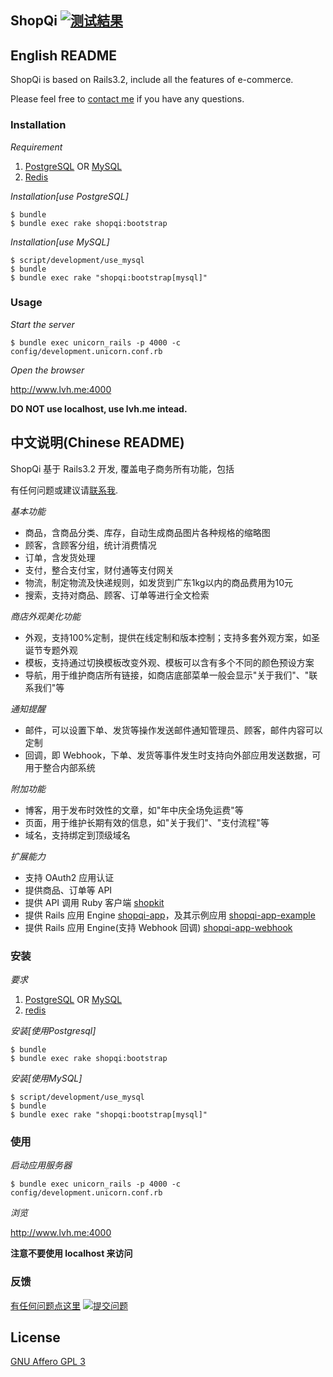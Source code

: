 ## ShopQi [![测试結果](https://secure.travis-ci.org/saberma/shopqi.png)](http://travis-ci.org/saberma/shopqi)

## English README

ShopQi is based on Rails3.2, include all the features of e-commerce.

Please feel free to [contact me](mailto:mahb45@gmail.com) if you have any questions.

### Installation

*Requirement*

1. [PostgreSQL](http://www.postgresql.org/download) OR [MySQL](http://www.mysql.com/downloads/mysql)
2. [Redis](http://redis.io/download)

*Installation[use PostgreSQL]*

    $ bundle
    $ bundle exec rake shopqi:bootstrap

*Installation[use MySQL]*

    $ script/development/use_mysql
    $ bundle
    $ bundle exec rake "shopqi:bootstrap[mysql]"

### Usage

*Start the server*

    $ bundle exec unicorn_rails -p 4000 -c config/development.unicorn.conf.rb

*Open the browser*

http://www.lvh.me:4000

**DO NOT use localhost, use lvh.me intead.**


## 中文说明(Chinese README)

ShopQi 基于 Rails3.2 开发, 覆盖电子商务所有功能，包括

有任何问题或建议请[联系我](mailto:mahb45@gmail.com).

*基本功能*

* 商品，含商品分类、库存，自动生成商品图片各种规格的缩略图
* 顾客，含顾客分组，统计消费情况
* 订单，含发货处理
* 支付，整合支付宝，财付通等支付网关
* 物流，制定物流及快递规则，如发货到广东1kg以内的商品费用为10元
* 搜索，支持对商品、顾客、订单等进行全文检索

*商店外观美化功能*

* 外观，支持100%定制，提供在线定制和版本控制；支持多套外观方案，如圣诞节专题外观
* 模板，支持通过切换模板改变外观、模板可以含有多个不同的颜色预设方案
* 导航，用于维护商店所有链接，如商店底部菜单一般会显示"关于我们"、"联系我们"等

*通知提醒*

* 邮件，可以设置下单、发货等操作发送邮件通知管理员、顾客，邮件内容可以定制
* 回调，即 Webhook，下单、发货等事件发生时支持向外部应用发送数据，可用于整合内部系统

*附加功能*

* 博客，用于发布时效性的文章，如"年中庆全场免运费"等
* 页面，用于维护长期有效的信息，如"关于我们"、"支付流程"等
* 域名，支持绑定到顶级域名

*扩展能力*

* 支持 OAuth2 应用认证
* 提供商品、订单等 API
* 提供 API 调用 Ruby 客户端 [shopkit](http://github.com/saberma/shopkit)
* 提供 Rails 应用 Engine [shopqi-app](http://github.com/saberma/shopqi-app)，及其示例应用 [shopqi-app-example](http://github.com/saberma/shopqi-app-example)
* 提供 Rails 应用 Engine(支持 Webhook 回调) [shopqi-app-webhook](http://github.com/saberma/shopqi-app-webhook)

### 安装

*要求*

1. [PostgreSQL](http://www.postgresql.org/download) OR [MySQL](http://www.mysql.com/downloads/mysql)
2. [redis](http://redis.io/download)

*安装[使用Postgresql]*

    $ bundle
    $ bundle exec rake shopqi:bootstrap

*安装[使用MySQL]*

    $ script/development/use_mysql
    $ bundle
    $ bundle exec rake "shopqi:bootstrap[mysql]"

### 使用

*启动应用服务器*

    $ bundle exec unicorn_rails -p 4000 -c config/development.unicorn.conf.rb

*浏览*

http://www.lvh.me:4000

**注意不要使用 localhost 来访问**

### 反馈

[有任何问题点这里](https://github.com/saberma/shopqi/issues)
[![提交问题](http://i.imgur.com/K8vsw.gif)](https://github.com/saberma/shopqi/issues)


## License

[GNU  Affero GPL 3](http://www.gnu.org/licenses/agpl-3.0.html)
